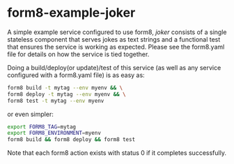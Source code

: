 # form8-example-joker
A simple example service configured to use form8, _joker_ consists of a single stateless component that serves jokes 
as text strings and a functional test that ensures the service is working as expected. Please see the form8.yaml file 
for details on how the service is tied together.

Doing a build/deploy(or update)/test of this service (as well as any service configured with a form8.yaml file) 
    is as easy as:
```bash
form8 build -t mytag --env myenv && \
form8 deploy -t mytag --env myenv && \
form8 test -t mytag --env myenv
```
or even simpler:
```bash
export FORM8_TAG=mytag
export FORM8_ENVIRONMENT=myenv
form8 build && form8 deploy && form8 test
```
Note that each form8 action exists with status 0 if it completes successfully.
